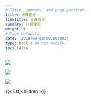 ```yaml
---
# Title, summary, and page position.
title: 计算理论
linktitle: 计算理论
summary: 计算理论
weight: 1
# Page metadata.
date: '2018-09-09T00:00:00Z'
type: book # Do not modify.
toc: false
---
```


![](_index-1662450812765.jpeg)

![](_index-1662455439211.jpeg)

![](_index-1662455448793.jpeg)



{{< list_children >}}